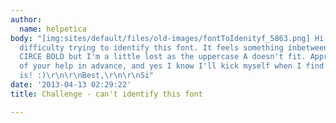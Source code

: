 ```yaml
---
author:
  name: helpetica
body: "[img:sites/default/files/old-images/fontToIdenityf_5863.png] Hi all, had some
  difficulty trying to identify this font. It feels something inbetween a GOTHAM and
  CIRCE BOLD but I'm a little lost as the uppercase A doesn't fit. Appreciate all
  of your help in advance, and yes I know I'll kick myself when I find out which it
  is! :)\r\n\r\nBest,\r\n\r\nSi"
date: '2013-04-13 02:29:22'
title: Challenge - can't identify this font

---
```

